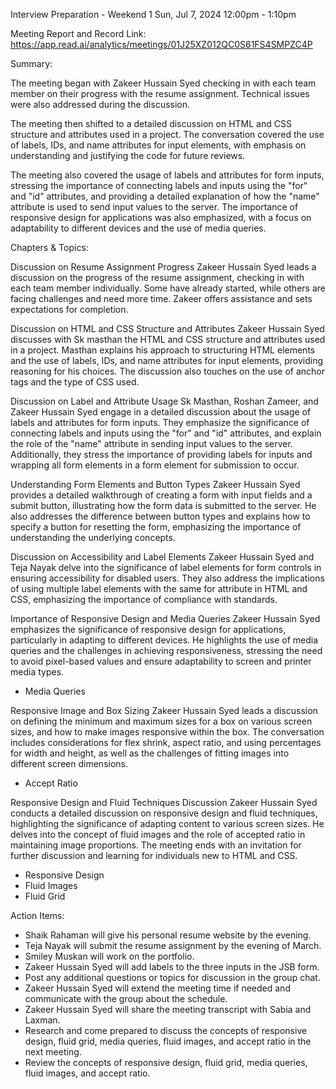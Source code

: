 Interview Preparation - Weekend 1
Sun, Jul 7, 2024
12:00pm - 1:10pm

Meeting Report and Record Link:
https://app.read.ai/analytics/meetings/01J25XZ012QC0S61FS4SMPZC4P

Summary:

The meeting began with Zakeer Hussain Syed checking in with each team member on their progress with the resume assignment. Technical issues were also addressed during the discussion. 

The meeting then shifted to a detailed discussion on HTML and CSS structure and attributes used in a project. The conversation covered the use of labels, IDs, and name attributes for input elements, with emphasis on understanding and justifying the code for future reviews. 

The meeting also covered the usage of labels and attributes for form inputs, stressing the importance of connecting labels and inputs using the "for" and "id" attributes, and providing a detailed explanation of how the "name" attribute is used to send input values to the server. The importance of responsive design for applications was also emphasized, with a focus on adaptability to different devices and the use of media queries.


Chapters & Topics:

Discussion on Resume Assignment Progress
Zakeer Hussain Syed leads a discussion on the progress of the resume assignment, checking in with each team member individually. Some have already started, while others are facing challenges and need more time. Zakeer offers assistance and sets expectations for completion.

Discussion on HTML and CSS Structure and Attributes
Zakeer Hussain Syed discusses with Sk masthan the HTML and CSS structure and attributes used in a project. Masthan explains his approach to structuring HTML elements and the use of labels, IDs, and name attributes for input elements, providing reasoning for his choices. The discussion also touches on the use of anchor tags and the type of CSS used.

Discussion on Label and Attribute Usage
Sk Masthan, Roshan Zameer, and Zakeer Hussain Syed engage in a detailed discussion about the usage of labels and attributes for form inputs. They emphasize the significance of connecting labels and inputs using the "for" and "id" attributes, and explain the role of the "name" attribute in sending input values to the server. Additionally, they stress the importance of providing labels for inputs and wrapping all form elements in a form element for submission to occur.

Understanding Form Elements and Button Types
Zakeer Hussain Syed provides a detailed walkthrough of creating a form with input fields and a submit button, illustrating how the form data is submitted to the server. He also addresses the difference between button types and explains how to specify a button for resetting the form, emphasizing the importance of understanding the underlying concepts.

Discussion on Accessibility and Label Elements
Zakeer Hussain Syed and Teja Nayak delve into the significance of label elements for form controls in ensuring accessibility for disabled users. They also address the implications of using multiple label elements with the same for attribute in HTML and CSS, emphasizing the importance of compliance with standards.

Importance of Responsive Design and Media Queries
Zakeer Hussain Syed emphasizes the significance of responsive design for applications, particularly in adapting to different devices. He highlights the use of media queries and the challenges in achieving responsiveness, stressing the need to avoid pixel-based values and ensure adaptability to screen and printer media types.
* Media Queries

Responsive Image and Box Sizing
Zakeer Hussain Syed leads a discussion on defining the minimum and maximum sizes for a box on various screen sizes, and how to make images responsive within the box. The conversation includes considerations for flex shrink, aspect ratio, and using percentages for width and height, as well as the challenges of fitting images into different screen dimensions.
* Accept Ratio

Responsive Design and Fluid Techniques Discussion
Zakeer Hussain Syed conducts a detailed discussion on responsive design and fluid techniques, highlighting the significance of adapting content to various screen sizes. He delves into the concept of fluid images and the role of accepted ratio in maintaining image proportions. The meeting ends with an invitation for further discussion and learning for individuals new to HTML and CSS.
* Responsive Design
* Fluid Images
* Fluid Grid


Action Items:

* Shaik Rahaman will give his personal resume website by the evening.
* Teja Nayak will submit the resume assignment by the evening of March.
* Smiley Muskan will work on the portfolio.
* Zakeer Hussain Syed will add labels to the three inputs in the JSB form.
* Post any additional questions or topics for discussion in the group chat.
* Zakeer Hussain Syed will extend the meeting time if needed and communicate with the group about the schedule.
* Zakeer Hussain Syed will share the meeting transcript with Sabia and Laxman.
* Research and come prepared to discuss the concepts of responsive design, fluid grid, media queries, fluid images, and accept ratio in the next meeting.
* Review the concepts of responsive design, fluid grid, media queries, fluid images, and accept ratio.

